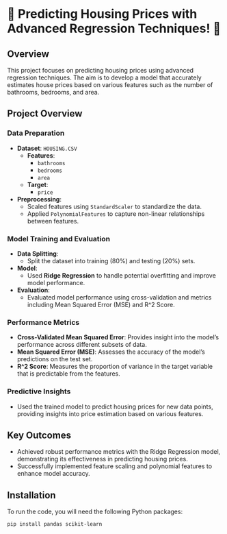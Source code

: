 # 🏡 Predicting Housing Prices with Advanced Regression Techniques! 🏡

## Overview

This project focuses on predicting housing prices using advanced regression techniques. The aim is to develop a model that accurately estimates house prices based on various features such as the number of bathrooms, bedrooms, and area.

## Project Overview

### Data Preparation

- **Dataset**: `HOUSING.CSV`
  - **Features**:
    - `bathrooms`
    - `bedrooms`
    - `area`
  - **Target**:
    - `price`
- **Preprocessing**:
  - Scaled features using `StandardScaler` to standardize the data.
  - Applied `PolynomialFeatures` to capture non-linear relationships between features.

### Model Training and Evaluation

- **Data Splitting**:
  - Split the dataset into training (80%) and testing (20%) sets.
- **Model**:
  - Used **Ridge Regression** to handle potential overfitting and improve model performance.
- **Evaluation**:
  - Evaluated model performance using cross-validation and metrics including Mean Squared Error (MSE) and R^2 Score.

### Performance Metrics

- **Cross-Validated Mean Squared Error**: Provides insight into the model’s performance across different subsets of data.
- **Mean Squared Error (MSE)**: Assesses the accuracy of the model’s predictions on the test set.
- **R^2 Score**: Measures the proportion of variance in the target variable that is predictable from the features.

### Predictive Insights

- Used the trained model to predict housing prices for new data points, providing insights into price estimation based on various features.

## Key Outcomes

- Achieved robust performance metrics with the Ridge Regression model, demonstrating its effectiveness in predicting housing prices.
- Successfully implemented feature scaling and polynomial features to enhance model accuracy.

## Installation

To run the code, you will need the following Python packages:

```bash
pip install pandas scikit-learn
